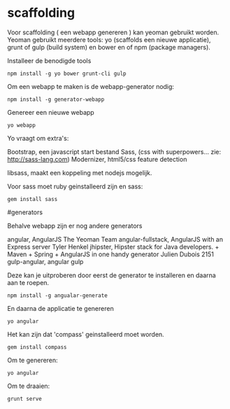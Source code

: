 # scaffolding

Voor scaffolding ( een webapp genereren ) kan yeoman gebruikt worden.
Yeoman gebruikt meerdere tools: yo (scaffolds een nieuwe applicatie), grunt of 
gulp (build system) en bower en of npm (package managers).

Installeer de benodigde tools

```
npm install -g yo bower grunt-cli gulp
```

Om een webapp te maken is de webapp-generator nodig:

```
npm install -g generator-webapp
```

Genereer een nieuwe webapp

```
yo webapp
```

Yo vraagt om extra's:

Bootstrap, een javascript start bestand
Sass, (css with superpowers... zie: http://sass-lang.com)
Modernizer, html5/css feature detection

libsass, maakt een koppeling met nodejs mogelijk.

Voor sass moet ruby geinstalleerd zijn en sass:

```
gem install sass
```

#generators

Behalve webapp zijn er nog andere generators

angular, AngularJS The Yeoman Team
angular-fullstack, AngularJS with an Express server Tyler Henkel
jhipster, Hipster stack for Java developers. + Maven + Spring + AngularJS in one handy generator	Julien Dubois	2151
gulp-angular, angular gulp

Deze kan je uitproberen door eerst de generator te installeren en daarna aan te 
roepen.

```
npm install -g angualar-generate
```

En daarna de applicatie te genereren

```
yo angular
```

Het kan zijn dat 'compass' geinstalleerd moet worden.

```
gem install compass
```

Om te genereren:
```
yo angular
```

Om te draaien:
```
grunt serve
```







